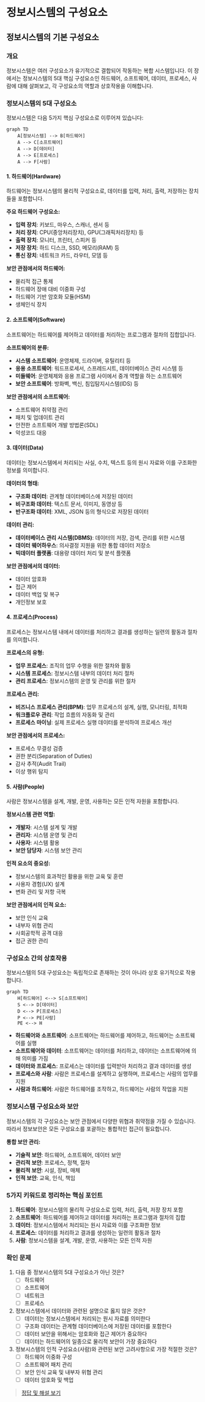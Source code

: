 # 정보시스템의 구성요소

## 정보시스템의 기본 구성요소

### 개요
정보시스템은 여러 구성요소가 유기적으로 결합되어 작동하는 복합 시스템입니다. 이 장에서는 정보시스템의 5대 핵심 구성요소인 하드웨어, 소프트웨어, 데이터, 프로세스, 사람에 대해 살펴보고, 각 구성요소의 역할과 상호작용을 이해합니다.

### 정보시스템의 5대 구성요소

정보시스템은 다음 5가지 핵심 구성요소로 이루어져 있습니다:

```mermaid
graph TD
    A[정보시스템] --> B[하드웨어]
    A --> C[소프트웨어]
    A --> D[데이터]
    A --> E[프로세스]
    A --> F[사람]
```

#### 1. 하드웨어(Hardware)
하드웨어는 정보시스템의 물리적 구성요소로, 데이터를 입력, 처리, 출력, 저장하는 장치들을 포함합니다.

**주요 하드웨어 구성요소:**
- **입력 장치**: 키보드, 마우스, 스캐너, 센서 등
- **처리 장치**: CPU(중앙처리장치), GPU(그래픽처리장치) 등
- **출력 장치**: 모니터, 프린터, 스피커 등
- **저장 장치**: 하드 디스크, SSD, 메모리(RAM) 등
- **통신 장치**: 네트워크 카드, 라우터, 모뎀 등

**보안 관점에서의 하드웨어:**
- 물리적 접근 통제
- 하드웨어 장애 대비 이중화 구성
- 하드웨어 기반 암호화 모듈(HSM)
- 생체인식 장치

#### 2. 소프트웨어(Software)
소프트웨어는 하드웨어를 제어하고 데이터를 처리하는 프로그램과 절차의 집합입니다.

**소프트웨어의 분류:**
- **시스템 소프트웨어**: 운영체제, 드라이버, 유틸리티 등
- **응용 소프트웨어**: 워드프로세서, 스프레드시트, 데이터베이스 관리 시스템 등
- **미들웨어**: 운영체제와 응용 프로그램 사이에서 중개 역할을 하는 소프트웨어
- **보안 소프트웨어**: 방화벽, 백신, 침입탐지시스템(IDS) 등

**보안 관점에서의 소프트웨어:**
- 소프트웨어 취약점 관리
- 패치 및 업데이트 관리
- 안전한 소프트웨어 개발 방법론(SDL)
- 악성코드 대응

#### 3. 데이터(Data)
데이터는 정보시스템에서 처리되는 사실, 수치, 텍스트 등의 원시 자료와 이를 구조화한 정보를 의미합니다.

**데이터의 형태:**
- **구조화 데이터**: 관계형 데이터베이스에 저장된 데이터
- **비구조화 데이터**: 텍스트 문서, 이미지, 동영상 등
- **반구조화 데이터**: XML, JSON 등의 형식으로 저장된 데이터

**데이터 관리:**
- **데이터베이스 관리 시스템(DBMS)**: 데이터의 저장, 검색, 관리를 위한 시스템
- **데이터 웨어하우스**: 의사결정 지원을 위한 통합 데이터 저장소
- **빅데이터 플랫폼**: 대용량 데이터 처리 및 분석 플랫폼

**보안 관점에서의 데이터:**
- 데이터 암호화
- 접근 제어
- 데이터 백업 및 복구
- 개인정보 보호

#### 4. 프로세스(Process)
프로세스는 정보시스템 내에서 데이터를 처리하고 결과를 생성하는 일련의 활동과 절차를 의미합니다.

**프로세스의 유형:**
- **업무 프로세스**: 조직의 업무 수행을 위한 절차와 활동
- **시스템 프로세스**: 정보시스템 내부의 데이터 처리 절차
- **관리 프로세스**: 정보시스템의 운영 및 관리를 위한 절차

**프로세스 관리:**
- **비즈니스 프로세스 관리(BPM)**: 업무 프로세스의 설계, 실행, 모니터링, 최적화
- **워크플로우 관리**: 작업 흐름의 자동화 및 관리
- **프로세스 마이닝**: 실제 프로세스 실행 데이터를 분석하여 프로세스 개선

**보안 관점에서의 프로세스:**
- 프로세스 무결성 검증
- 권한 분리(Separation of Duties)
- 감사 추적(Audit Trail)
- 이상 행위 탐지

#### 5. 사람(People)
사람은 정보시스템을 설계, 개발, 운영, 사용하는 모든 인적 자원을 포함합니다.

**정보시스템 관련 역할:**
- **개발자**: 시스템 설계 및 개발
- **관리자**: 시스템 운영 및 관리
- **사용자**: 시스템 활용
- **보안 담당자**: 시스템 보안 관리

**인적 요소의 중요성:**
- 정보시스템의 효과적인 활용을 위한 교육 및 훈련
- 사용자 경험(UX) 설계
- 변화 관리 및 저항 극복

**보안 관점에서의 인적 요소:**
- 보안 인식 교육
- 내부자 위협 관리
- 사회공학적 공격 대응
- 접근 권한 관리

### 구성요소 간의 상호작용

정보시스템의 5대 구성요소는 독립적으로 존재하는 것이 아니라 상호 유기적으로 작용합니다.

```mermaid
graph TD
    H[하드웨어] <--> S[소프트웨어]
    S <--> D[데이터]
    D <--> P[프로세스]
    P <--> PE[사람]
    PE <--> H
```

- **하드웨어와 소프트웨어**: 소프트웨어는 하드웨어를 제어하고, 하드웨어는 소프트웨어를 실행
- **소프트웨어와 데이터**: 소프트웨어는 데이터를 처리하고, 데이터는 소프트웨어에 의해 의미를 가짐
- **데이터와 프로세스**: 프로세스는 데이터를 입력받아 처리하고 결과 데이터를 생성
- **프로세스와 사람**: 사람은 프로세스를 설계하고 실행하며, 프로세스는 사람의 업무를 지원
- **사람과 하드웨어**: 사람은 하드웨어를 조작하고, 하드웨어는 사람의 작업을 지원

### 정보시스템 구성요소와 보안

정보시스템의 각 구성요소는 보안 관점에서 다양한 위협과 취약점을 가질 수 있습니다. 따라서 정보보안은 모든 구성요소를 포괄하는 통합적인 접근이 필요합니다.

**통합 보안 관리:**
- **기술적 보안**: 하드웨어, 소프트웨어, 데이터 보안
- **관리적 보안**: 프로세스, 정책, 절차
- **물리적 보안**: 시설, 장비, 매체
- **인적 보안**: 교육, 인식, 책임

### 5가지 키워드로 정리하는 핵심 포인트
1. **하드웨어**: 정보시스템의 물리적 구성요소로 입력, 처리, 출력, 저장 장치 포함
2. **소프트웨어**: 하드웨어를 제어하고 데이터를 처리하는 프로그램과 절차의 집합
3. **데이터**: 정보시스템에서 처리되는 원시 자료와 이를 구조화한 정보
4. **프로세스**: 데이터를 처리하고 결과를 생성하는 일련의 활동과 절차
5. **사람**: 정보시스템을 설계, 개발, 운영, 사용하는 모든 인적 자원

### 확인 문제
1. 다음 중 정보시스템의 5대 구성요소가 아닌 것은?
    - [ ] 하드웨어
    - [ ] 소프트웨어
    - [ ] 네트워크
    - [ ] 프로세스

2. 정보시스템에서 데이터와 관련된 설명으로 옳지 않은 것은?
    - [ ] 데이터는 정보시스템에서 처리되는 원시 자료를 의미한다
    - [ ] 구조화 데이터는 관계형 데이터베이스에 저장된 데이터를 포함한다
    - [ ] 데이터 보안을 위해서는 암호화와 접근 제어가 중요하다
    - [ ] 데이터는 하드웨어의 일종으로 물리적 보안이 가장 중요하다

3. 정보시스템의 인적 구성요소(사람)와 관련된 보안 고려사항으로 가장 적절한 것은?
    - [ ] 하드웨어 이중화 구성
    - [ ] 소프트웨어 패치 관리
    - [ ] 보안 인식 교육 및 내부자 위협 관리
    - [ ] 데이터 암호화 및 백업

> [정답 및 해설 보기](../answers_and_explanations.md#01-1-2)
